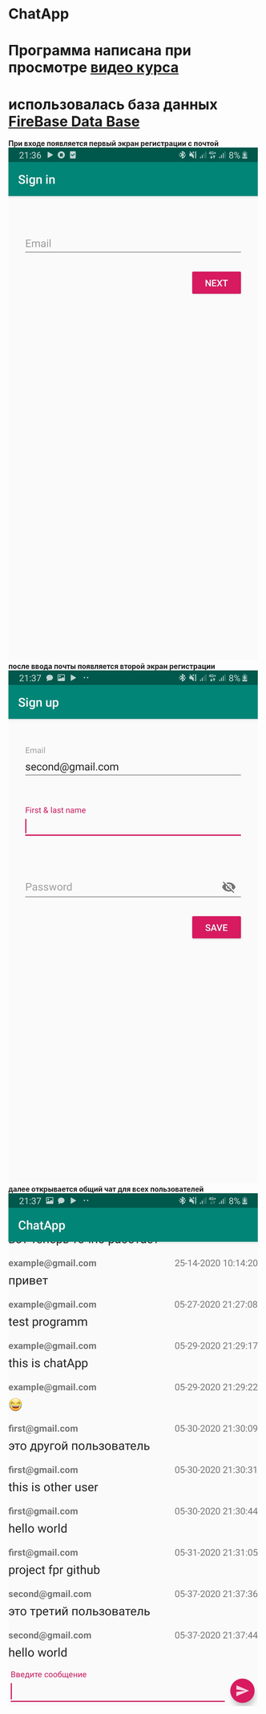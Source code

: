 # ChatApp
Программа написана при просмотрe [видео курса](https://itproger.com/course/android-chat)
========
использовалась база данных [FireBase Data Base](https://firebase.google.com/docs)
=========
**При входе появляется первый экран регистрации с почтой**
![alt text](Screenshot_20200405-213650_ChatApp.jpg) 
**после ввода почты появляется второй экран регистрации** ![alt text](Screenshot_20200405-213702_ChatApp.jpg)
**далее открывается общий чат для всех пользователей** ![alt text](Screenshot_20200405-213748_ChatApp.jpg)
